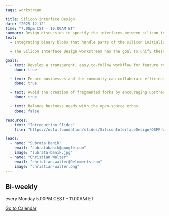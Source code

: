 ```yaml
---
tags: workstream

title: Silicon Interface Design
date: "2025-12-12"
time: "7.00pm CST - 10.00AM ET"
summary: Design discussion to specify the interfaces between silicon initialization code and host firmware.
text:
  - Integrating binary blobs that handle parts of the silicon initialization is a common technique within the open-source firmware ecosystem to retain control over parts of the code, from a SoC vendor perspective. Within the last years multiple SoC vendors defined different interfaces to communicate to those "silicon initialization code". Also different mechanisms are in place to configures those.

  - The Silicon Interface Design workstream has the goal to unify these interfaces and define a specification around it so that SoC vendors and (open-source) firmware projects, and their developers, have a fixed and common way to interact and configure those silicon initialization code.

goals:
  - text: Develop a transparent, easy-to-follow workflow for feature requests.
    done: true

  - text: Ensure businesses and the community can collaborate efficiently.
    done: true

  - text: Avoid the creation of fragmented forks by encouraging upstream development.
    done: true

  - text: Balance business needs with the open-source ethos.
    done: false

resources:
  - text: "Introduction Slides"
    file: "https://osfw.foundation/slides/SiliconInterfaceDesign/OSFF-Workstream-SiliconInterfaceDesign-Intro.pdf"

leads:
  - name: "Subrata Banik"
    email: "subratabanik@google.com"
    image: "subrata-banik.jpg"
  - name: "Christian Walter"
    email: "christian.walter@9elements.com"
    image: "christian-walter.png"
---
```

## Bi-weekly

every Monday 5.00PM CEST - 11.00AM ET

  <a href="https://calendar.google.com/calendar/u/0/r/week/2022/9/26?eid=MjI1aTI3Mms4OTMzNG81aXU3MnVlMDZuNmxfMjAyMjA5MjZUMTUwMDAwWiBjXzR1ODVkODVlZHNsNzJzMjFxZWJvM2g4cDZzQGc&ctz=Europe/Berlin&sf=true" class="button" target="_blank">
    Go to Calendar
  </a>